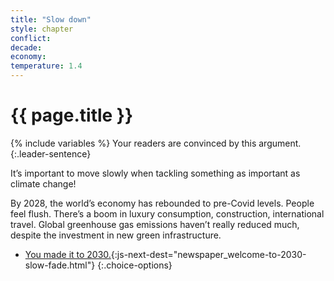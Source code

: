 ```yaml
---
title: "Slow down"
style: chapter
conflict: 
decade: 
economy: 
temperature: 1.4
---
```


<h1>{{ page.title }}</h1>

{% include variables %}
Your readers are convinced by this argument. 
{:.leader-sentence}

It’s important to move slowly when tackling something as important as climate change!

By 2028, the world’s economy has rebounded to pre-Covid levels. People feel flush. There’s a boom in luxury consumption, construction, international travel. Global greenhouse gas emissions haven’t really reduced much, despite the investment in new green infrastructure.

- [You made it to 2030.](part-page_2030.html){:js-next-dest="newspaper_welcome-to-2030-slow-fade.html"}
{:.choice-options}

